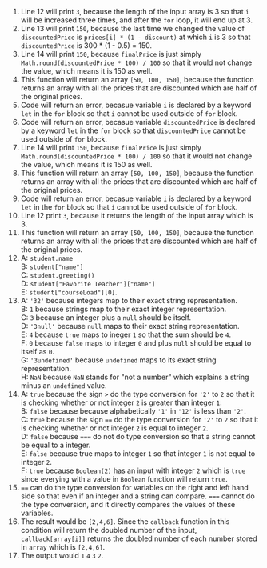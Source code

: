 1. Line 12 will print `3`, because the length of the input array is 3 so that `i` will be increased three times, and after the `for` loop, it will end up at 3.<br>
2. Line 13 will print `150`, because the last time we changed the value of `discountedPrice` is `prices[i] * (1 - discount)` at which `i` is 3 so that `discountedPrice` is 300 * (1 - 0.5) = 150.<br>
3. Line 14 will print `150`, because `finalPrice` is just simply `Math.round(discountedPrice * 100) / 100` so that it would not change the value, which means it is 150 as well.<br>
4. This function will return an array `[50, 100, 150]`, because the function returns an array with all the prices that are discounted which are half of the original prices.<br>
5. Code will return an error, becasue variable `i` is declared by a keyword `let` in the `for` block so that `i` cannot be used outside of `for` block.<br>
6. Code will return an error, becasue variable `discountedPrice` is declared by a keyword `let` in the `for` block so that `discountedPrice` cannot be used outside of `for` block.<br>
7. Line 14 will print `150`, because `finalPrice` is just simply `Math.round(discountedPrice * 100) / 100` so that it would not change the value, which means it is 150 as well.<br>
8. This function will return an array `[50, 100, 150]`, because the function returns an array with all the prices that are discounted which are half of the original prices.<br>
9. Code will return an error, becasue variable `i` is declared by a keyword `let` in the `for` block so that `i` cannot be used outside of `for` block.<br>
10. Line 12 print `3`, because it returns the length of the input array which is 3.<br>
11. This function will return an array `[50, 100, 150]`, because the function returns an array with all the prices that are discounted which are half of the original prices.<br>
12. A: `student.name`<br>B: `student["name"]`<br>C: `student.greeting()`<br>D: `student["Favorite Teacher"]["name"]`<br>E: `student["courseLoad"][0]`.<br>
13. A: `'32'` because integers map to their exact string representation.<br> B: `1`  because strings map to their exact integer representation.<br> C: `3` because an integer plus a `null` should be itself.<br> D: `'3null'` because `null` maps to their exact string representation.<br> E: `4` because `true` maps to ineger `1` so that the sum should be `4`.<br> F: `0` because `false` maps to integer `0` and plus `null` should be equal to itself as `0`.<br> G: `'3undefined'` because `undefined` maps to its exact string representation.<br> H: `NaN` because `NaN` stands for "not a number" which explains a string minus an `undefined` value.<br>
14. A: `true` because the sign `>` do the type conversion for `'2'` to `2` so that it is checking whether or not integer `2` is greater than integer `1`.<br> B: `false` because because alphabetically `'1'` in `'12'` is less than `'2'`.<br> C: `true` because the sign `==` do the type conversion for `'2'` to `2` so that it is checking whether or not integer `2` is equal to integer `2`.<br> D: `false` because `===` do not do type conversion so that a string cannot be equal to a integer.<br> E: `false` because true maps to integer `1` so that integer `1` is not equal to integer `2`. <br>F: `true` because `Boolean(2)` has an input with integer `2` which is `true` since everying with a value in `Boolean` function will return `true`.<br>
15. `==` can do the type conversion for variables on the right and left hand side so that even if an integer and a string can compare. `===` cannot do the type conversion, and it directly compares the values of these variables.<br>
17. The result would be `[2,4,6]`. Since the `callback` function in this condition will return the doubled number of the input, `callback[array[i]]` returns the doubled number of each number stored in `array` which is `[2,4,6]`.
19. The output would `1` `4` `3` `2`.

